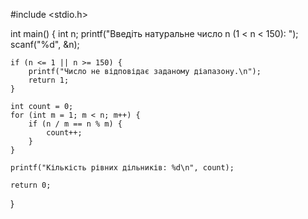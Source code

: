 #include <stdio.h>

int main() {
    int n;
    printf("Введіть натуральне число n (1 < n < 150): ");
    scanf("%d", &n);

    if (n <= 1 || n >= 150) {
        printf("Число не відповідає заданому діапазону.\n");
        return 1;
    }

    int count = 0;
    for (int m = 1; m < n; m++) {
        if (n / m == n % m) {
            count++;
        }
    }

    printf("Кількість рівних дільників: %d\n", count);

    return 0;
}
